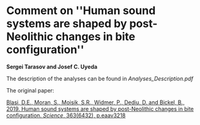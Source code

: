 # Comment on ''Human sound systems are shaped by post-Neolithic changes in bite configuration''
**Sergei Tarasov and Josef C. Uyeda**

The description of the analyses can be found in *Analyses_Description.pdf*

The original paper:

[Blasi, D.E., Moran, S., Moisik, S.R., Widmer, P., Dediu, D. and Bickel, B., 2019. Human sound systems are shaped by post-Neolithic changes in bite configuration. *Science*, 363(6432), p.eaav3218](https://science.sciencemag.org/content/363/6432/eaav3218)
